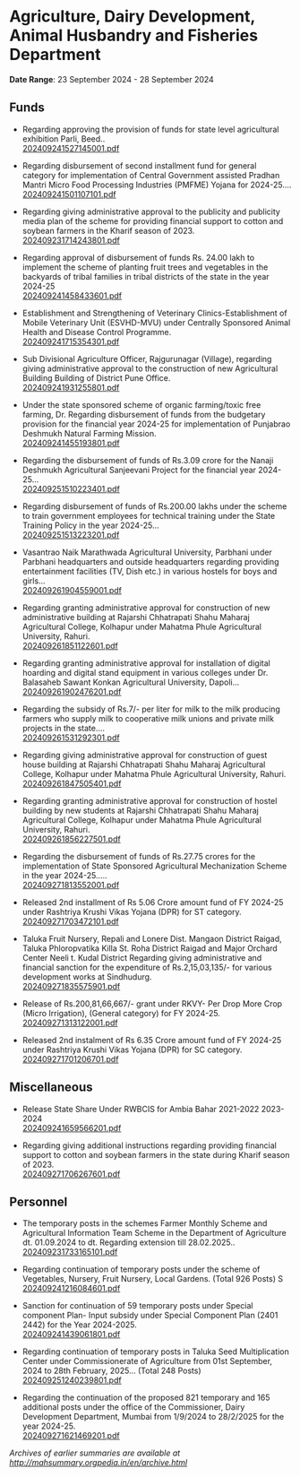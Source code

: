 # Agriculture, Dairy Development, Animal Husbandry and Fisheries Department

**Date Range**: 23 September 2024 - 28 September 2024


## Funds
- Regarding approving the provision of funds for state level agricultural exhibition Parli, Beed..\
  [202409241527145001.pdf](https://gr.maharashtra.gov.in/Site/Upload/Government%20Resolutions/English/202409241527145001.pdf)

- Regarding disbursement of second installment fund for general category for implementation of Central Government assisted Pradhan Mantri Micro Food Processing Industries (PMFME) Yojana for 2024-25....\
  [202409241501107101.pdf](https://gr.maharashtra.gov.in/Site/Upload/Government%20Resolutions/English/202409241501107101.pdf)

- Regarding giving administrative approval to the publicity and publicity media plan of the scheme for providing financial support to cotton and soybean farmers in the Kharif season of 2023.\
  [202409231714243801.pdf](https://gr.maharashtra.gov.in/Site/Upload/Government%20Resolutions/English/202409231714243801.....pdf)

- Regarding approval of disbursement of funds Rs. 24.00 lakh to implement the scheme of planting fruit trees and vegetables in the backyards of tribal families in tribal districts of the state in the year 2024-25\
  [202409241458433601.pdf](https://gr.maharashtra.gov.in/Site/Upload/Government%20Resolutions/English/202409241458433601.pdf)

- Establishment and Strengthening of Veterinary Clinics-Establishment of Mobile Veterinary Unit (ESVHD-MVU) under Centrally Sponsored Animal Health and Disease Control Programme.\
  [202409241715354301.pdf](https://gr.maharashtra.gov.in/Site/Upload/Government%20Resolutions/English/202409241715354301.pdf)

- Sub Divisional Agriculture Officer, Rajgurunagar (Village), regarding giving administrative approval to the construction of new Agricultural Building Building of District Pune Office.\
  [202409241931255801.pdf](https://gr.maharashtra.gov.in/Site/Upload/Government%20Resolutions/English/202409241931255801.pdf)

- Under the state sponsored scheme of organic farming/toxic free farming, Dr. Regarding disbursement of funds from the budgetary provision for the financial year 2024-25 for implementation of Punjabrao Deshmukh Natural Farming Mission.\
  [202409241455193801.pdf](https://gr.maharashtra.gov.in/Site/Upload/Government%20Resolutions/English/202409241455193801.pdf)

- Regarding the disbursement of funds of Rs.3.09 crore for the Nanaji Deshmukh Agricultural Sanjeevani Project for the financial year 2024-25...\
  [202409251510223401.pdf](https://gr.maharashtra.gov.in/Site/Upload/Government%20Resolutions/English/202409251510223401.pdf)

- Regarding disbursement of funds of Rs.200.00 lakhs under the scheme to train government employees for technical training under the State Training Policy in the year 2024-25...\
  [202409251513223201.pdf](https://gr.maharashtra.gov.in/Site/Upload/Government%20Resolutions/English/202409251513223201.pdf)

- Vasantrao Naik Marathwada Agricultural University, Parbhani under Parbhani headquarters and outside headquarters regarding providing entertainment facilities (TV, Dish etc.) in various hostels for boys and girls...\
  [202409261904559001.pdf](https://gr.maharashtra.gov.in/Site/Upload/Government%20Resolutions/English/202409261904559001.pdf)

- Regarding granting administrative approval for construction of new administrative building at Rajarshi Chhatrapati Shahu Maharaj Agricultural College, Kolhapur under Mahatma Phule Agricultural University, Rahuri.\
  [202409261851122601.pdf](https://gr.maharashtra.gov.in/Site/Upload/Government%20Resolutions/English/202409261851122601.pdf)

- Regarding granting administrative approval for installation of digital hoarding and digital stand equipment in various colleges under Dr. Balasaheb Sawant Konkan Agricultural University, Dapoli...\
  [202409261902476201.pdf](https://gr.maharashtra.gov.in/Site/Upload/Government%20Resolutions/English/202409261902476201.pdf)

- Regarding the subsidy of Rs.7/- per liter for milk to the milk producing farmers who supply milk to cooperative milk unions and private milk projects in the state....\
  [202409261531292301.pdf](https://gr.maharashtra.gov.in/Site/Upload/Government%20Resolutions/English/202409261531292301.pdf)

- Regarding giving administrative approval for construction of guest house building at Rajarshi Chhatrapati Shahu Maharaj Agricultural College, Kolhapur under Mahatma Phule Agricultural University, Rahuri.\
  [202409261847505401.pdf](https://gr.maharashtra.gov.in/Site/Upload/Government%20Resolutions/English/202409261847505401.pdf)

- Regarding granting administrative approval for construction of hostel building by new students at Rajarshi Chhatrapati Shahu Maharaj Agricultural College, Kolhapur under Mahatma Phule Agricultural University, Rahuri.\
  [202409261856227501.pdf](https://gr.maharashtra.gov.in/Site/Upload/Government%20Resolutions/English/202409261856227501.pdf)

- Regarding the disbursement of funds of Rs.27.75 crores for the implementation of State Sponsored Agricultural Mechanization Scheme in the year 2024-25.....\
  [202409271813552001.pdf](https://gr.maharashtra.gov.in/Site/Upload/Government%20Resolutions/English/202409271813552001.pdf)

- Released 2nd installment of Rs 5.06 Crore  amount fund of FY 2024-25 under Rashtriya Krushi Vikas Yojana (DPR) for ST category.\
  [202409271703472101.pdf](https://gr.maharashtra.gov.in/Site/Upload/Government%20Resolutions/English/202409271703472101.pdf)

- Taluka Fruit Nursery, Repali and Lonere Dist. Mangaon District Raigad, Taluka Phloropvatika Killa St. Roha District Raigad and Major Orchard Center Neeli t. Kudal District Regarding giving administrative and financial sanction for the expenditure of Rs.2,15,03,135/- for various development works at Sindhudurg.\
  [202409271835575901.pdf](https://gr.maharashtra.gov.in/Site/Upload/Government%20Resolutions/English/202409271835575901.pdf)

- Release of Rs.200,81,66,667/- grant under RKVY- Per Drop More Crop (Micro Irrigation), (General category) for FY 2024-25.\
  [202409271313122001.pdf](https://gr.maharashtra.gov.in/Site/Upload/Government%20Resolutions/English/202409271313122001.pdf)

- Released 2nd instalment of Rs 6.35 Crore  amount fund of FY 2024-25 under Rashtriya Krushi Vikas Yojana (DPR) for SC category.\
  [202409271701206701.pdf](https://gr.maharashtra.gov.in/Site/Upload/Government%20Resolutions/English/202409271701206701.pdf)

## Miscellaneous
- Release State Share Under RWBCIS for Ambia Bahar 2021-2022  2023-2024\
  [202409241659566201.pdf](https://gr.maharashtra.gov.in/Site/Upload/Government%20Resolutions/English/202409241659566201.pdf)

- Regarding giving additional instructions regarding providing financial support to cotton and soybean farmers in the state during Kharif season of 2023.\
  [202409271706267601.pdf](https://gr.maharashtra.gov.in/Site/Upload/Government%20Resolutions/English/202409271706267601.pdf)

## Personnel
- The temporary posts in the schemes Farmer Monthly Scheme and Agricultural Information Team Scheme in the Department of Agriculture dt. 01.09.2024 to dt. Regarding extension till 28.02.2025..\
  [202409231733165101.pdf](https://gr.maharashtra.gov.in/Site/Upload/Government%20Resolutions/English/202409231733165101.pdf)

- Regarding continuation of temporary posts under the scheme of Vegetables, Nursery, Fruit Nursery, Local Gardens. (Total 926 Posts) S\
  [202409241216084601.pdf](https://gr.maharashtra.gov.in/Site/Upload/Government%20Resolutions/English/202409241216084601.pdf)

- Sanction for continuation of 59 temporary posts under Special component Plan- Input subsidy under Special Component Plan (2401 2442) for the Year 2024-2025.\
  [202409241439061801.pdf](https://gr.maharashtra.gov.in/Site/Upload/Government%20Resolutions/English/202409241439061801.pdf)

- Regarding continuation of temporary posts in Taluka Seed Multiplication Center under Commissionerate of Agriculture from 01st September, 2024 to 28th February, 2025... (Total 248 Posts)\
  [202409251240239801.pdf](https://gr.maharashtra.gov.in/Site/Upload/Government%20Resolutions/English/202409251240239801.pdf)

- Regarding the continuation of the proposed 821 temporary and 165 additional posts under the office of the Commissioner, Dairy Development Department, Mumbai from 1/9/2024 to 28/2/2025 for the year 2024-25.\
  [202409271621469201.pdf](https://gr.maharashtra.gov.in/Site/Upload/Government%20Resolutions/English/202409271621469201.pdf)


*Archives of earlier summaries are available at http://mahsummary.orgpedia.in/en/archive.html*
